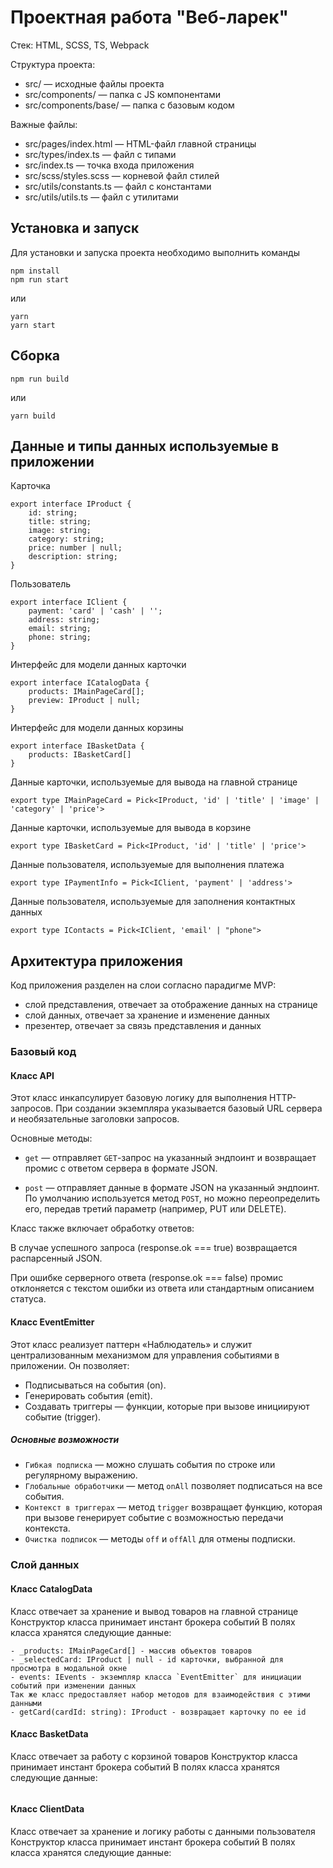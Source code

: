 # Проектная работа "Веб-ларек"

Стек: HTML, SCSS, TS, Webpack

Структура проекта:
- src/ — исходные файлы проекта
- src/components/ — папка с JS компонентами
- src/components/base/ — папка с базовым кодом

Важные файлы:
- src/pages/index.html — HTML-файл главной страницы
- src/types/index.ts — файл с типами
- src/index.ts — точка входа приложения
- src/scss/styles.scss — корневой файл стилей
- src/utils/constants.ts — файл с константами
- src/utils/utils.ts — файл с утилитами

## Установка и запуск
Для установки и запуска проекта необходимо выполнить команды

```
npm install
npm run start
```

или

```
yarn
yarn start
```
## Сборка

```
npm run build
```

или

```
yarn build
```

## Данные и типы данных используемые в приложении

Карточка

```
export interface IProduct {
    id: string;
    title: string;
    image: string;
    category: string;
    price: number | null;
    description: string;
}
```

Пользователь

```
export interface IClient {
    payment: 'card' | 'cash' | '';
    address: string;
    email: string;
    phone: string;
}
```

Интерфейс для модели данных карточки

```
export interface ICatalogData {
    products: IMainPageCard[];
    preview: IProduct | null;
}
```

Интерфейс для модели данных корзины

```
export interface IBasketData {
    products: IBasketCard[]
}
```

Данные карточки, используемые для вывода на главной странице 

```
export type IMainPageCard = Pick<IProduct, 'id' | 'title' | 'image' | 'category' | 'price'>
```

Данные карточки, используемые для вывода в корзине

```
export type IBasketCard = Pick<IProduct, 'id' | 'title' | 'price'>
```

Данные пользователя, используемые для выполнения платежа

```
export type IPaymentInfo = Pick<IClient, 'payment' | 'address'>
```

Данные пользователя, используемые для заполнения контактных данных

```
export type IContacts = Pick<IClient, 'email' | "phone">
```

## Архитектура приложения 

Код приложения разделен на слои согласно парадигме MVP:
- слой представления, отвечает за отображение данных на странице
- слой данных, отвечает за хранение и изменение данных
- презентер, отвечает за связь представления и данных

### Базовый код

#### Класс API
Этот класс инкапсулирует базовую логику для выполнения HTTP-запросов. При создании экземпляра указывается базовый URL сервера и необязательные заголовки запросов.

Основные методы:

- `get` — отправляет `GET`-запрос на указанный эндпоинт и возвращает промис с ответом сервера в формате JSON.

- `post` — отправляет данные в формате JSON на указанный эндпоинт. По умолчанию используется метод `POST`, но можно переопределить его, передав третий параметр (например, PUT или DELETE).

Класс также включает обработку ответов:

В случае успешного запроса (response.ok === true) возвращается распарсенный JSON.

При ошибке серверного ответа (response.ok === false) промис отклоняется с текстом ошибки из ответа или стандартным описанием статуса.

#### Класс EventEmitter
Этот класс реализует паттерн «Наблюдатель» и служит централизованным механизмом для управления событиями в приложении. Он позволяет:

- Подписываться на события (on).
- Генерировать события (emit).
- Создавать триггеры — функции, которые при вызове инициируют событие (trigger).

##### Основные возможности
- `Гибкая подписка` — можно слушать события по строке или регулярному выражению.
- `Глобальные обработчики` — метод `onAll` позволяет подписаться на все события.
- `Контекст в триггерах` — метод `trigger` возвращает функцию, которая при вызове генерирует событие с возможностью передачи контекста.
- `Очистка подписок` — методы `off` и `offAll` для отмены подписки.

### Слой данных

#### Класс CatalogData
Класс отвечает за хранение и вывод товаров на главной странице
Конструктор класса принимает инстант брокера событий
В полях класса хранятся следующие данные:
```
- _products: IMainPageCard[] - массив объектов товаров
- _selectedCard: IProduct | null - id карточки, выбранной для просмотра в модальной окне
- events: IEvents - экземпляр класса `EventEmitter` для инициации событий при изменении данных
Так же класс предоставляет набор методов для взаимодействия с этими данными
- getCard(cardId: string): IProduct - возвращает карточку по ее id
```
#### Класс BasketData
Класс отвечает за работу с корзиной товаров
Конструктор класса принимает инстант брокера событий
В полях класса хранятся следующие данные:
```

```
#### Класс ClientData
Класс отвечает за хранение и логику работы с данными пользователя
Конструктор класса принимает инстант брокера событий
В полях класса хранятся следующие данные:
```

```